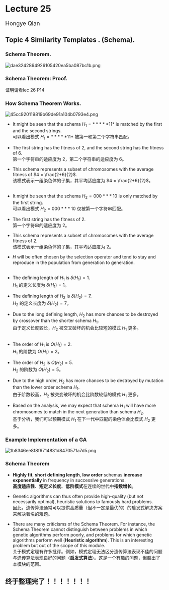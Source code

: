 # Lecture 25
<font size="4">Hongye Qian</font> 


## Topic 4 Similarity Templates . (Schema).
### Schema Theorem.
![dae3242864926105420ea5ba087bc1b.png](https://s2.loli.net/2024/12/04/TJjNP24AHRlneax.png)


### Schema Theorem: Proof.
证明请看lec 26 P14
### How Schema Theorem Works.
 ![45cc920119819b69de91a104b0793e4.png](https://s2.loli.net/2024/12/04/9Mu1mepwKd42Nfb.png)
 - It might be seen that the schema $H_1 = *****11*$ is matched by the first and the second strings.  
  可以看出模式 $H_1 = *****11*$ 被第一和第二个字符串匹配。

- The first string has the fitness of 2, and the second string has the fitness of 6.  
  第一个字符串的适应度为 2，第二个字符串的适应度为 6。

- This schema represents a subset of chromosomes with the average fitness of $4 = \frac{2+6}{2}$.  
  该模式表示一组染色体的子集，其平均适应度为 $4 = \frac{2+6}{2}$。
<br></br>
- It might be seen that the schema $H_2 = 000***10$ is only matched by the first string.  
  可以看出模式 $H_2 = 000***10$ 仅被第一个字符串匹配。

- The first string has the fitness of 2.  
  第一个字符串的适应度为 2。

- This schema represents a subset of chromosomes with the average fitness of 2.  
  该模式表示一组染色体的子集，其平均适应度为 2。 
-  𝐻 will be often chosen by the selection operator and tend to stay and reproduce in the population from generation to generation.
<br></br>

- The defining length of $H_1$ is $\delta(H_1) = 1$.  
  $H_1$ 的定义长度为 $\delta(H_1) = 1$。

- The defining length of $H_2$ is $\delta(H_2) = 7$.  
  $H_2$ 的定义长度为 $\delta(H_2) = 7$。

- Due to the long defining length, $H_2$ has more chances to be destroyed by crossover than the shorter schema $H_1$.  
  由于定义长度较长，$H_2$ 被交叉破坏的机会比较短的模式 $H_1$ 更多。
<br></br>
- The order of $H_1$ is $O(H_1) = 2$.  
  $H_1$ 的阶数为 $O(H_1) = 2$。

- The order of $H_2$ is $O(H_2) = 5$.  
  $H_2$ 的阶数为 $O(H_2) = 5$。

- Due to the high order, $H_2$ has more chances to be destroyed by mutation than the lower order schema $H_1$.  
  由于阶数较高，$H_2$ 被突变破坏的机会比阶数较低的模式 $H_1$ 更多。
- Based on the analysis, we may expect that schema $H_1$ will have more chromosomes to match in the next generation than schema $H_2$.  
  基于分析，我们可以预期模式 $H_1$ 在下一代中匹配的染色体会比模式 $H_2$ 更多。
### Example Implementation of a GA
![1b8346ee8f8f6714831d8470571a7d5.png](https://s2.loli.net/2024/12/04/Ee45dmrjkupRzI6.png)

### Schema Theorem
- **Highly fit**, **short defining length**, **low order** schemas **increase exponentially** in frequency in successive generations.  
  **高度适应性**、**短定义长度**、**低阶模式**在连续的世代中**指数增长**。

- Genetic algorithms can thus often provide high-quality (but not necessarily optimal), heuristic solutions to famously hard problems.  
  因此，遗传算法通常可以提供高质量（但不一定是最优的）的启发式解决方案来解决著名的难题。

- There are many criticisms of the Schema Theorem. For instance, the Schema Theorem cannot distinguish between problems in which genetic algorithms perform poorly, and problems for which genetic algorithms perform well (**Heuristic algorithm**). This is an interesting problem but out of the scope of this module.  
  关于模式定理有许多批评。例如，模式定理无法区分遗传算法表现不佳的问题与遗传算法表现良好的问题（**启发式算法**）。这是一个有趣的问题，但超出了本模块的范围。

## 终于整理完了！！！！！！！









